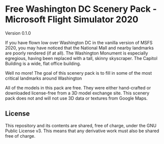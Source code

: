 # Free Washington DC Scenery Pack - Microsoft Flight Simulator 2020

Version 0.1.0

If you have flown low over Washington DC in the vanilla version of MSFS 2020, you may have noticed that the National Mall and nearby landmarks are poorly rendered (if at all). The Washington Monument is especially egregious, having been replaced with a tall, skinny skyscraper. The Capitol Building is a wide, flat office building.

Well no more! The goal of this scenery pack is to fill in some of the most critical landmarks around Washington

All of the models in this pack are free. They were either hand-crafted or downloaded license-free from a 3D model exchange site. This scenery pack does not and will not use 3D data or textures from Google Maps.

## License

This repository and its contents are shared, free of charge, under the GNU Public License v3. This means that any derivative work must also be shared free of charge.
